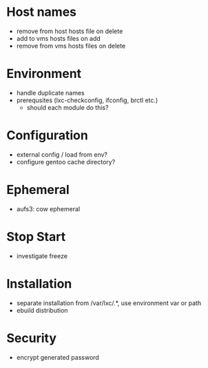 # Host names
* remove from host hosts file on delete
* add to vms hosts files on add
* remove from vms hosts files on delete

# Environment
* handle duplicate names
* prerequsites (lxc-checkconfig, ifconfig, brctl etc.)
  * should each module do this?

# Configuration
* external config / load from env?
* configure gentoo cache directory?

# Ephemeral
* aufs3: cow ephemeral  

# Stop Start
* investigate freeze

# Installation
* separate installation from /var/lxc/.*, use environment var or path
* ebuild distribution

# Security
* encrypt generated password


